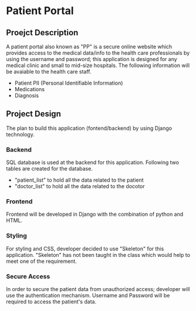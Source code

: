 # Patient Portal
## Proejct Description
A patient portal also known as "PP" is a secure online website which provides access to the medical data/info to the health care professionals by using the username and password; this application is designed for any medical clinic and small to mid-size hospitals. The following information will be avaiable to the health care staff.
- Patient PII (Personal Identifiable Information)
- Medications
- Diagnosis
## Project Design
The plan to build this application (fontend/backend) by using Django technology.
  ### Backend
  SQL database is used at the backend for this application. Following two tables are created for the database.
   - "patient_list" to hold all the data related to the patient
   - "doctor_list" to hold all the data related to the docotor
  ### Frontend
  Frontend will be developed in Django with the combination of python and HTML.
  ### Styling
  For styling and CSS, developer decided to use "Skeleton" for this application. "Skeleton" has not been taught in the class which would help to meet one of the requirement.
  ### Secure Access
  In order to secure the patient data from unauthorized access; developer will use the authentication mechanism. Username and Password will be required to access the patient's data.
